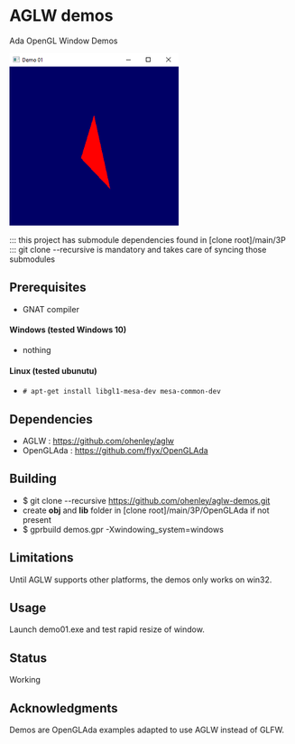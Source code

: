 # AGLW demos
Ada OpenGL Window Demos

![alt text](https://github.com/ohenley/aglw-demos/blob/master/demo01.png)

::: this project has submodule dependencies found in [clone root]/main/3P  
::: git clone --recursive is mandatory and takes care of syncing those submodules

## Prerequisites

- GNAT compiler

#### Windows (tested Windows 10)
- nothing

#### Linux (tested ubunutu)
- `# apt-get install libgl1-mesa-dev mesa-common-dev`

## Dependencies

- AGLW : https://github.com/ohenley/aglw
- OpenGLAda : https://github.com/flyx/OpenGLAda

## Building

- $ git clone --recursive https://github.com/ohenley/aglw-demos.git
- create __obj__ and __lib__ folder in [clone root]/main/3P/OpenGLAda if not present
- $ gprbuild demos.gpr -Xwindowing_system=windows

## Limitations

Until AGLW supports other platforms, the demos only works on win32.

## Usage

Launch demo01.exe and test rapid resize of window.

## Status

Working

## Acknowledgments

Demos are OpenGLAda examples adapted to use AGLW instead of GLFW.
